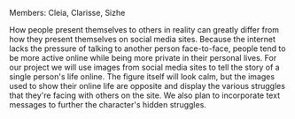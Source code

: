Members: Cleia, Clarisse, Sizhe

How people present themselves to others in reality can greatly differ from how they present themselves on social media sites. Because the internet lacks the pressure of talking to another person face-to-face, people tend to be more active online while being more private in their personal lives. For our project we will use images from social media sites to tell the story of a single person's life online. The figure itself will look calm, but the images used to show their online life are opposite and display the various struggles that they're facing with others on the site. We also plan to incorporate text messages to further the character's hidden struggles.
